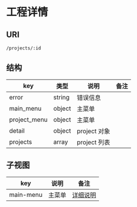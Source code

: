 # 工程详情

## URI

```
/projects/:id
```

## 结构

| key | 类型 | 说明 | 备注 |
| --- | --- | --- | --- |
| error | string | 错误信息 |
| main_menu | object | 主菜单 |
| project_menu | object | 主菜单 |
| detail | object | project 对象 |
| projects | array | project 列表 |

## 子视图

| key | 说明 | 备注 |
| --- | --- | --- |
| main-menu | 主菜单 | [详细说明](../element/main-menu.md) |
